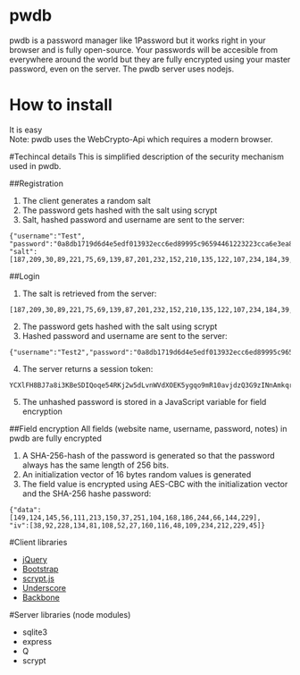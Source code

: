 # pwdb
pwdb is a password manager like 1Password but it works right in your browser and is fully open-source. Your passwords will be accesible from everywhere around the world but they are fully encrypted using your master password, even on the server. The pwdb server uses nodejs.

# How to install
It is easy  
Note: pwdb uses the WebCrypto-Api which requires a modern browser.

#Techincal details
This is simplified description of the security mechanism used in pwdb.

##Registration
1.  The client generates a random salt
2.  The password gets hashed with the salt using scrypt
3.  Salt, hashed password and username are sent to the server:
```
{"username":"Test",
"password":"0a8db1719d6d4e5edf013932ecc6ed89995c96594461223223cca6e3ea8f4232f37d3ee99bc1a049d1f323379122942ca578932cd21a907caf8014ada5f246bc",
"salt":[187,209,30,89,221,75,69,139,87,201,232,152,210,135,122,107,234,184,39,236,108,212,230,231,179,44,246,220,165,241,80,178,106,66,146,154,192,131,96,15,147,30,203,195,0,114,43,227,238,170,40,18,227,6,205,60,37,118,59,93,221,1,195,212]}
```

##Login
1.  The salt is retrieved from the server:
```
[187,209,30,89,221,75,69,139,87,201,232,152,210,135,122,107,234,184,39,236,108,212,230,231,179,44,246,220,165,241,80,178,106,66,146,154,192,131,96,15,147,30,203,195,0,114,43,227,238,170,40,18,227,6,205,60,37,118,59,93,221,1,195,212]
```
2.  The password gets hashed with the salt using scrypt
3.  Hashed password and username are sent to the server:
```
{"username":"Test2","password":"0a8db1719d6d4e5edf013932ecc6ed89995c96594461223223cca6e3ea8f4232f37d3ee99bc1a049d1f323379122942ca578932cd21a907caf8014ada5f246bc"}
```
4.  The server returns a session token:
```
YCXlFH8BJ7a8i3KBeSDIQoqe54RKj2w5dLvnWVdXOEK5ygqo9mR10avjdzQ3G9zINnAmkqrnBU2IVtSP3n+LqcQ5C40IWHoNpssMxWRD/vq+0cMU2Qje6pHLmpSO6Mnz3noyAA==
```
5.  The unhashed password is stored in a JavaScript variable for field encryption

##Field encryption
All fields (website name, username, password, notes) in pwdb are fully encrypted
1.  A SHA-256-hash of the password is generated so that the password always has the same length of 256 bits.
2.  An initialization vector of 16 bytes random values is generated
3.  The field value is encrypted using AES-CBC with the initialization vector and the SHA-256 hashe password:
```
{"data":[149,124,145,56,111,213,150,37,251,104,168,186,244,66,144,229],
"iv":[38,92,228,134,81,108,52,27,160,116,48,109,234,212,229,45]}
```


#Client libraries
* [jQuery](http://jquery.com)
* [Bootstrap](http://getbootstrap.com)
* [scrypt.js](https://github.com/tonyg/js-scrypt)
* [Underscore](http://underscorejs.org)
* [Backbone](http://backbonejs.org/)

#Server libraries (node modules)
* sqlite3
* express
* Q
* scrypt
